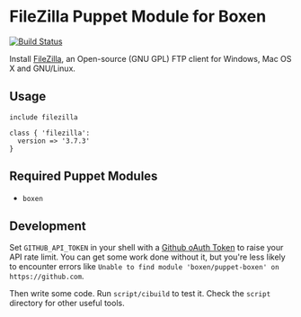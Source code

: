 # FileZilla Puppet Module for Boxen

[![Build Status](https://travis-ci.org/dieterdemeyer/puppet-filezilla.png?branch=master)](https://travis-ci.org/dieterdemeyer/puppet-filezilla)

Install [FileZilla](https://filezilla-project.org/), an Open-source (GNU GPL) FTP client for Windows, Mac OS X and GNU/Linux.

## Usage

```puppet
include filezilla

class { 'filezilla':
  version => '3.7.3'
}
```

## Required Puppet Modules

* `boxen`

## Development

Set `GITHUB_API_TOKEN` in your shell with a [Github oAuth Token](https://help.github.com/articles/creating-an-oauth-token-for-command-line-use) to raise your API rate limit. You can get some work done without it, but you're less likely to encounter errors like `Unable to find module 'boxen/puppet-boxen' on https://github.com`.

Then write some code. Run `script/cibuild` to test it. Check the `script`
directory for other useful tools.
